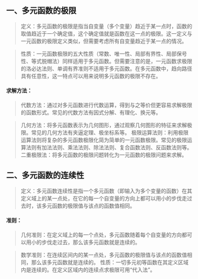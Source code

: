 ## 一、多元函数的极限

>定义：多元函数的极限是指当自变量（多个变量）趋近于某一点时，函数的取值趋近于一个确定值，这个确定值就是函数在这一点的极限。这一定义与一元函数的极限定义类似，但需要考虑所有自变量趋近于某一点的情况。

>性质：一元函数极限的五大性质（常数、唯一性、局部有界性、局部保号性、等式脱帽法）同样适用于多元函数。但需要注意的是，一元函数求极限的洛必达法则、单调有界准则不适用于多元函数。在多元函数中，趋向路径具有任意性，这一特点可以用来说明多元函数的极限不存在。
#### 求解方法：
>代数方法：通过对多元函数进行代数运算，得到与之等价但更容易求解极限的函数形式。常见的代数方法有因式分解、有理化、换元等。

>几何方法：将多元函数表示为几何图形，通过观察几何图形的特征来求解极限。常见的几何方法有夹逼定理、极坐标系等。
极限运算法则：利用极限运算法则将复杂的多元函数极限化简为简单的一元函数极限。常见的极限运算法则有加法法则、乘法法则、除法法则、复合函数法则、反函数法则等。
>二重极限法：将多元函数的极限问题转化为一元函数的极限问题来求解。

## 二、多元函数的连续性

>定义：多元函数连续性是指一个多元函数（即输入为多个变量的函数）在其定义域上的某一点处，在它的每一个自变量的方向上都可以用小的步伐走过去时，该多元函数的极限值与该点的函数值相同。
#### 准则：
>几何准则：在定义域上的每一个点处，多元函数随着每个自变量的方向都可以用小的步伐走过去，那么该多元函数就是连续的。

>数学准则：在连续区间内的某一点处，多元函数的极限值与该点的函数值相同，那么该多元函数就是连续的。
性质：一切多元初等函数在其定义区域内是连续的。在定义区域内的连续点求极限可用“代入法”。